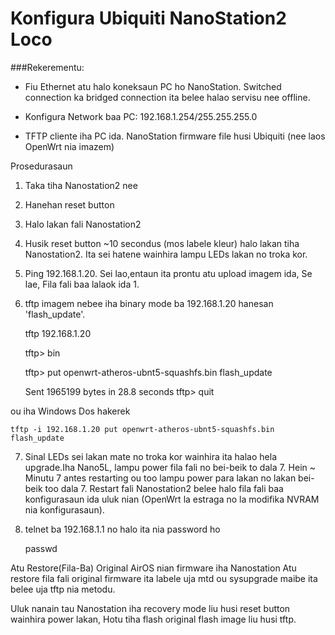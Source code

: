Konfigura Ubiquiti NanoStation2 Loco
======================================

###Rekerementu:

+ Fiu Ethernet atu halo koneksaun PC ho NanoStation. Switched connection ka bridged connection ita belee halao servisu nee offline.

+ Konfigura Network baa  PC: 192.168.1.254/255.255.255.0
+ TFTP cliente iha PC ida.
NanoStation firmware file husi Ubiquiti (nee laos OpenWrt nia imazem)

Prosedurasaun

1. Taka tiha Nanostation2 nee

2. Hanehan reset button

3. Halo lakan fali Nanostation2

4. Husik reset button ~10 secondus (mos labele kleur) halo lakan tiha Nanostation2. Ita sei hatene wainhira lampu LEDs lakan no troka kor.

5. Ping 192.168.1.20. Sei lao,entaun ita prontu atu upload imagem ida, Se lae, Fila fali baa lalaok ida  1.

6. tftp imagem nebee iha binary mode ba 192.168.1.20 hanesan 'flash_update'.




    tftp 192.168.1.20

    tftp> bin

    tftp> put openwrt-atheros-ubnt5-squashfs.bin flash_update

    Sent 1965199 bytes in 28.8 seconds tftp> quit 



ou iha Windows Dos hakerek


    tftp -i 192.168.1.20 put openwrt-atheros-ubnt5-squashfs.bin flash_update	
    
7. Sinal LEDs sei lakan mate no troka kor wainhira ita halao hela upgrade.Iha Nano5L, lampu power fila fali no bei-beik to dala 7. Hein ~ Minutu 7 antes restarting ou too lampu power para lakan no lakan bei-beik too dala 7. Restart fali Nanostation2 belee halo fila fali baa konfigurasaun ida uluk nian (OpenWrt la estraga no la modifika NVRAM nia konfigurasaun).



8. telnet ba 192.168.1.1 no halo ita nia password ho


    passwd


Atu Restore(Fila-Ba) Original AirOS nian firmware iha Nanostation
Atu restore fila fali original firmware ita labele uja mtd ou sysupgrade maibe ita belee uja tftp nia metodu. 

Uluk nanain tau Nanostation iha recovery mode liu husi reset button wainhira power lakan, Hotu tiha flash original flash image liu husi tftp. 
